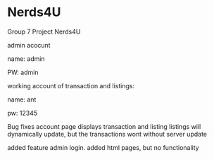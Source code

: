 # Nerds4U
Group 7 Project Nerds4U

admin acocunt 

name: admin 

PW: admin


working account of transaction and listings:

name: ant

pw: 12345


Bug fixes
  account page
    displays transaction and listing
      listings will dynamically update, but the transactions wont without server update

added feature
  admin login.
    added html pages, but no functionality
